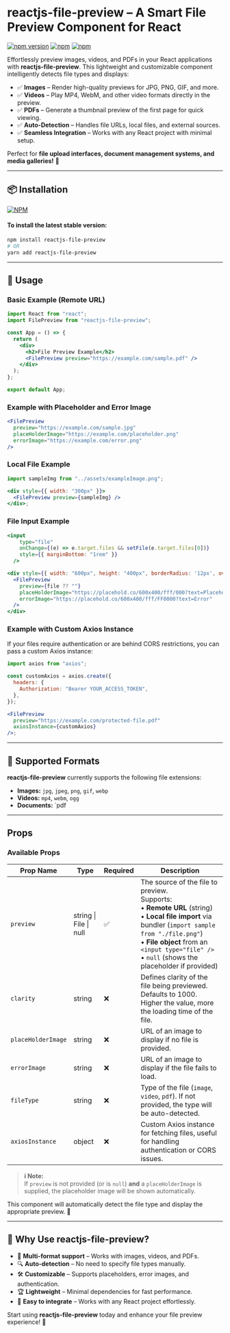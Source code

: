 # reactjs-file-preview – A Smart File Preview Component for React

[![npm version](https://badge.fury.io/js/reactjs-file-preview.svg)](https://badge.fury.io/js/reactjs-file-preview) [![npm](https://img.shields.io/npm/dw/reactjs-file-preview.svg?logo=npm)](https://www.npmjs.com/package/reactjs-file-preview) [![npm](https://img.shields.io/bundlephobia/minzip/reactjs-file-preview)](https://www.npmjs.com/package/reactjs-file-preview)

Effortlessly preview images, videos, and PDFs in your React applications with **reactjs-file-preview**. This lightweight and customizable component intelligently detects file types and displays:

- ✅ **Images** – Render high-quality previews for JPG, PNG, GIF, and more.
- ✅ **Videos** – Play MP4, WebM, and other video formats directly in the preview.
- ✅ **PDFs** – Generate a thumbnail preview of the first page for quick viewing.
- ✅ **Auto-Detection** – Handles file URLs, local files, and external sources.
- ✅ **Seamless Integration** – Works with any React project with minimal setup.

Perfect for **file upload interfaces, document management systems, and media galleries!** 🚀

---

## 📦 Installation

[![NPM](https://nodei.co/npm/reactjs-file-preview.png?compact=true)](https://nodei.co/npm/reactjs-file-preview/)

#### To install the latest stable version:

```sh
npm install reactjs-file-preview
# OR
yarn add reactjs-file-preview
```

---

## 🚀 Usage

### Basic Example (Remote URL)

```jsx
import React from "react";
import FilePreview from "reactjs-file-preview";

const App = () => {
  return (
    <div>
      <h2>File Preview Example</h2>
      <FilePreview preview="https://example.com/sample.pdf" />
    </div>
  );
};

export default App;
```

### Example with Placeholder and Error Image

```jsx
<FilePreview
  preview="https://example.com/sample.jpg"
  placeHolderImage="https://example.com/placeholder.png"
  errorImage="https://example.com/error.png"
/>
```

### Local File Example

```jsx
import sampleImg from "../assets/exampleImage.png";

<div style={{ width: "300px" }}>
  <FilePreview preview={sampleImg} />
</div>;
```

### File Input Example

```jsx
<input
    type="file"
    onChange={(e) => e.target.files && setFile(e.target.files[0])}
    style={{ marginBottom: "1rem" }}
  />

<div style={{ width: "600px", height: "400px", borderRadius: '12px', overflow:'hidden' }}>
  <FilePreview
    preview={file ?? ""}
    placeHolderImage="https://placehold.co/600x400/fff/000?text=Placeholder"
    errorImage="https://placehold.co/600x400/fff/FF0000?text=Error"
  />
</div>
```

### Example with Custom Axios Instance

If your files require authentication or are behind CORS restrictions, you can pass a custom Axios instance:

```jsx
import axios from "axios";

const customAxios = axios.create({
  headers: {
    Authorization: "Bearer YOUR_ACCESS_TOKEN",
  },
});

<FilePreview
  preview="https://example.com/protected-file.pdf"
  axiosInstance={customAxios}
/>;
```

---

## 📂 Supported Formats

**reactjs-file-preview** currently supports the following file extensions:

- **Images:** `jpg`, `jpeg`, `png`, `gif`, `webp`  
- **Videos:** `mp4`, `webm`, `ogg`  
- **Documents:** `pdf

---

## Props

### Available Props

| Prop Name          | Type   | Required | Description                                                                                                         |
| ------------------ | ------ | -------- | ------------------------------------------------------------------------------------------------------------------- |
| `preview`          | string \| File \| null | ✅       | The source of the file to preview. <br/>Supports: <br/>• **Remote URL** (string)<br/>• **Local file import** via bundler (`import sample from "./file.png"`) <br/>• **File object** from an `<input type="file" />`<br/>• `null` (shows the placeholder if provided)                                                                      |
| `clarity`          | string | ❌       | Defines clarity of the file being previewed. Defaults to 1000. Higher the value, more the loading time of the file. |
| `placeHolderImage` | string | ❌       | URL of an image to display if no file is provided.                                                                  |
| `errorImage`       | string | ❌       | URL of an image to display if the file fails to load.                                                               |
| `fileType`         | string | ❌       | Type of the file (`image`, `video`, `pdf`). If not provided, the type will be auto-detected.                        |
| `axiosInstance`    | object | ❌       | Custom Axios instance for fetching files, useful for handling authentication or CORS issues.                        |

> **ℹ️ Note:**  
> If `preview` is not provided (or is `null`) **and** a `placeHolderImage` is supplied, the placeholder image will be shown automatically.

This component will automatically detect the file type and display the appropriate preview. 🎉

---

## 🎯 Why Use reactjs-file-preview?

- 📂 **Multi-format support** – Works with images, videos, and PDFs.
- 🔍 **Auto-detection** – No need to specify file types manually.
- 🛠️ **Customizable** – Supports placeholders, error images, and authentication.
- 🏆 **Lightweight** – Minimal dependencies for fast performance.
- 🚀 **Easy to integrate** – Works with any React project effortlessly.

Start using **reactjs-file-preview** today and enhance your file preview experience! 🎉

